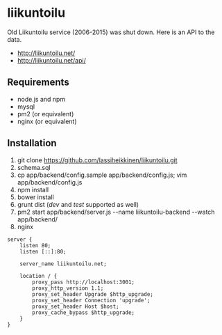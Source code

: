# liikuntoilu

Old Liikuntoilu service (2006-2015) was shut down. Here is an API to the data.

* http://liikuntoilu.net/
* http://liikuntoilu.net/api/

## Requirements

* node.js and npm
* mysql
* pm2 (or equivalent)
* nginx (or equivalent)

## Installation

1. git clone https://github.com/lassiheikkinen/liikuntoilu.git
2. schema.sql
3. cp app/backend/config.sample app/backend/config.js; vim app/backend/config.js
4. npm install
5. bower install
6. grunt dist (*dev* and *test* supported as well)
7. pm2 start app/backend/server.js --name liikuntoilu-backend --watch app/backend/
8. nginx

```
server {
    listen 80;
    listen [::]:80;

    server_name liikuntoilu.net;

    location / {
        proxy_pass http://localhost:3001;
        proxy_http_version 1.1;
        proxy_set_header Upgrade $http_upgrade;
        proxy_set_header Connection 'upgrade';
        proxy_set_header Host $host;
        proxy_cache_bypass $http_upgrade;
    }
}
```
